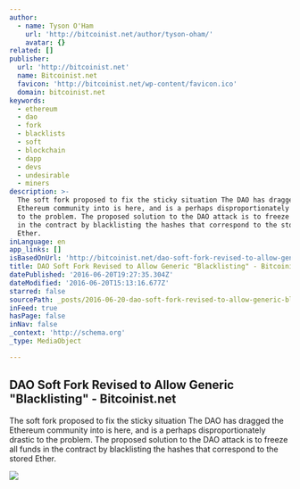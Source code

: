 ```yaml
---
author:
  - name: Tyson O'Ham
    url: 'http://bitcoinist.net/author/tyson-oham/'
    avatar: {}
related: []
publisher:
  url: 'http://bitcoinist.net'
  name: Bitcoinist.net
  favicon: 'http://bitcoinist.net/wp-content/favicon.ico'
  domain: bitcoinist.net
keywords:
  - ethereum
  - dao
  - fork
  - blacklists
  - soft
  - blockchain
  - dapp
  - devs
  - undesirable
  - miners
description: >-
  The soft fork proposed to fix the sticky situation The DAO has dragged the
  Ethereum community into is here, and is a perhaps disproportionately drastic
  to the problem. The proposed solution to the DAO attack is to freeze all funds
  in the contract by blacklisting the hashes that correspond to the stored
  Ether.
inLanguage: en
app_links: []
isBasedOnUrl: 'http://bitcoinist.net/dao-soft-fork-revised-to-allow-generic-blacklisting/'
title: DAO Soft Fork Revised to Allow Generic "Blacklisting" - Bitcoinist.net
datePublished: '2016-06-20T19:27:35.304Z'
dateModified: '2016-06-20T15:13:16.677Z'
starred: false
sourcePath: _posts/2016-06-20-dao-soft-fork-revised-to-allow-generic-blacklisting-bitc.md
inFeed: true
hasPage: false
inNav: false
_context: 'http://schema.org'
_type: MediaObject

---
```

<article style=""><h1>DAO Soft Fork Revised to Allow Generic "Blacklisting" - Bitcoinist.net</h1><p>The soft fork proposed to fix the sticky situation The DAO has dragged the Ethereum community into is here, and is a perhaps disproportionately drastic to the problem. The proposed solution to the DAO attack is to freeze all funds in the contract by blacklisting the hashes that correspond to the stored Ether.</p><img src="http://bitcoinist.net/wp-content/uploads/2016/06/Blackisting-the-DAO.png" /></article>